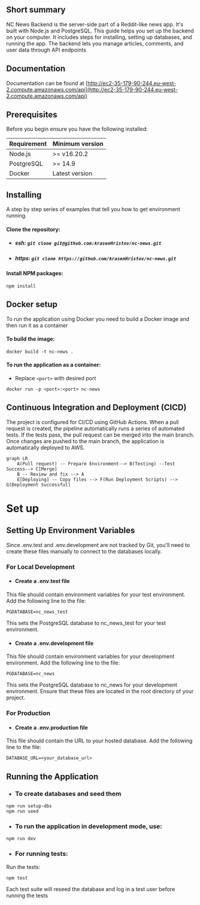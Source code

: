 ## Short summary
NC News Backend is the server-side part of a Reddit-like news app. It's built with Node.js and PostgreSQL. This guide helps you set up the backend on your computer. It includes steps for installing, setting up databases, and running the app. The backend lets you manage articles, comments, and user data through API endpoints

## Documentation
Documentation can be found at [http://ec2-35-179-90-244.eu-west-2.compute.amazonaws.com/api](http://ec2-35-179-90-244.eu-west-2.compute.amazonaws.com/api)

## Prerequisites

Before you begin ensure you have the following installed:

| Requirement | Minimum version |
| --- | --- |
| Node.js | >= v16.20.2 |
| PostgreSQL | >= 14.9 |
| Docker | Latest version |

 

## Installing

A step by step series of examples that tell you how to get environment running.

#### Clone the repository:

- ##### ssh: ```git clone git@github.com:krasenHristov/nc-news.git```


- ##### https: ```git clone https://github.com/krasenHristov/nc-news.git```

#### Install NPM packages:

```
npm install
```

## Docker setup
To run the application using Docker you need to build a Docker image and then run it as a container

#### To build the image:
 ```
docker build -t nc-news .
```

#### To run the application as a container:
- Replace ```<port>``` with desired port
```
docker run -p <port>:<port> nc-news
```

## Continuous Integration and Deployment (CICD)
The project is configured for CI/CD using GitHub Actions. When a pull request is created, the pipeline automatically runs a series of automated tests. If the tests pass, the pull request can be merged into the main branch. Once changes are pushed to the main branch, the application is automatically deployed to AWS.


```mermaid
graph LR
    A(Pull request) -- Prepare Environment--> B(Testing) --Test Success--> C[Merge]
    B -- Review and fix --> A
    E[Deploying] -- Copy files --> F(Run Deployment Scripts) --> G(Deployment Successful)
```

# Set up
## Setting Up Environment Variables

Since .env.test and .env.development are not tracked by Git, you'll need to create these files manually to connect to the databases locally.

### For Local Development
- #### Create a .env.test file

This file should contain environment variables for your test environment.
Add the following line to the file:

```
PGDATABASE=nc_news_test
```

This sets the PostgreSQL database to nc_news_test for your test environment.

- #### Create a .env.development file

This file should contain environment variables for your development environment.
Add the following line to the file:

```
PGDATABASE=nc_news
```

This sets the PostgreSQL database to nc_news for your development environment.
Ensure that these files are located in the root directory of your project.

### For Production
- #### Create a .env.production file
This file should contain the URL to your hosted database.
Add the following line to the file:
```
DATABASE_URL=<your_database_url>
```

## Running the Application

- ### To create databases and seed them
```
npm run setup-dbs
npm run seed
```

- ### To run the application in development mode, use:

```
npm run dev
```

- ### For running tests:

Run the tests:
```
npm test
```
Each test suite will reseed the database and log in a test user before running the tests
